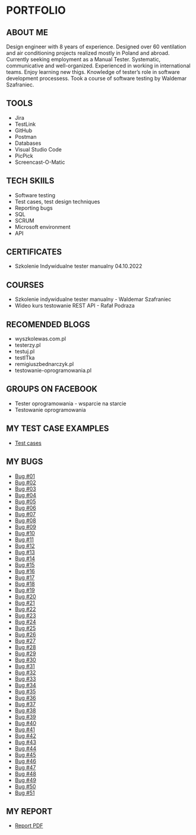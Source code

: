 # PORTFOLIO
## ABOUT ME
Design engineer with 8 years of experience. Designed over 60 ventilation and air conditioning projects realized mostly in Poland and abroad. Currently seeking employment as a Manual Tester. Systematic, communicative and well-organized. Experienced in working in international teams. Enjoy learning new thigs. Knowledge of tester’s role in software development processess. Took a course of software testing by Waldemar Szafraniec.
## TOOLS
* Jira
* TestLink
* GitHub
* Postman
* Databases
* Visual Studio Code
* PicPick
* Screencast-O-Matic
## TECH SKIILS
* Software testing
* Test cases, test design techniques
* Reporting bugs
* SQL
* SCRUM
* Microsoft environment
* API
## CERTIFICATES
* Szkolenie Indywidualne tester manualny 04.10.2022
## COURSES
* Szkolenie indywidualne tester manualny - Waldemar Szafraniec
* Wideo kurs testowanie REST API - Rafał Podraza
## RECOMENDED BLOGS
* wyszkolewas.com.pl
* testerzy.pl
* testuj.pl
* testITka
* remigiuszbednarczyk.pl
* testowanie-oprogramowania.pl
## GROUPS ON FACEBOOK
* Tester oprogramowania - wsparcie na starcie
* Testowanie oprogramowania
## MY TEST CASE EXAMPLES
* [Test cases](https://drive.google.com/file/d/1sxAW8U6K4TVB3SRW7cOM8APVjWos6e5c/view?usp=sharing)
## MY BUGS
* [Bug #01](https://docs.google.com/document/d/1QK1cMPyxvPBC_UcpjjO4WLDhrXJL6WHG/edit?usp=sharing&ouid=102239717145628414740&rtpof=true&sd=true)
* [Bug #02](https://docs.google.com/document/d/1TpzYFu43aPACJcbaNdnBhagiqUAbq2vk/edit?usp=sharing&ouid=102239717145628414740&rtpof=true&sd=true)
* [Bug #03](https://docs.google.com/document/d/1vCBwr1I9soCDU_8NPSoOmMqFa-2vv9w1/edit?usp=sharing&ouid=102239717145628414740&rtpof=true&sd=true)
* [Bug #04](https://docs.google.com/document/d/1TKdHSSnsuY8x71pLmomhxWoQqCK9fF40/edit?usp=sharing&ouid=102239717145628414740&rtpof=true&sd=true)
* [Bug #05](https://docs.google.com/document/d/11K9BepPoC2cEQ0YYACHHaWzs4ctJ0zfS/edit?usp=sharing&ouid=102239717145628414740&rtpof=true&sd=true)
* [Bug #06](https://docs.google.com/document/d/1jRpvEUfPGjtmEaYPHkJF7Tycn_D3Ix2s/edit?usp=sharing&ouid=102239717145628414740&rtpof=true&sd=true)
* [Bug #07](https://docs.google.com/document/d/1oVKMHkOzD3RHbdLDY_PH5cPDN26Uie8I/edit?usp=sharing&ouid=102239717145628414740&rtpof=true&sd=true)
* [Bug #08](https://docs.google.com/document/d/1YP7CGcNKHjl4n2yEs-_ahNQyvJgwYydS/edit?usp=sharing&ouid=102239717145628414740&rtpof=true&sd=true)
* [Bug #09](https://docs.google.com/document/d/11d2pwX8sp5g9jL70LOUfCh90YGeeutvs/edit?usp=sharing&ouid=102239717145628414740&rtpof=true&sd=true)
* [Bug #10](https://docs.google.com/document/d/1cVmccnERAvwpHRdKSrxhaTcYT98K3G-m/edit?usp=sharing&ouid=102239717145628414740&rtpof=true&sd=true)
* [Bug #11](https://docs.google.com/document/d/14FIqtUJcO_2-Y-oMYERKfeOhzVdH1m8d/edit?usp=sharing&ouid=102239717145628414740&rtpof=true&sd=true)
* [Bug #12](https://docs.google.com/document/d/1J_Pw_V1Vzk3wQ1HnTDpiz9BHsY5yyn39/edit?usp=sharing&ouid=102239717145628414740&rtpof=true&sd=true)
* [Bug #13](https://docs.google.com/document/d/1gHRAGdDEgoBFHZD-i1rUllIpFo0YoH6X/edit?usp=sharing&ouid=102239717145628414740&rtpof=true&sd=true)
* [Bug #14](https://docs.google.com/document/d/1K86tJ4qEzN-G5sVUQ_-YCytde_FC32zT/edit?usp=sharing&ouid=102239717145628414740&rtpof=true&sd=true)
* [Bug #15](https://docs.google.com/document/d/1sKxaEhA-KozHc7oxG5FtWZ_iacMwIy9t/edit?usp=sharing&ouid=102239717145628414740&rtpof=true&sd=true)
* [Bug #16](https://docs.google.com/document/d/1y8JYJ5MJ-0QKxG2Wv_fGWEKZV3qTYuW_/edit?usp=sharing&ouid=102239717145628414740&rtpof=true&sd=true)
* [Bug #17](https://docs.google.com/document/d/15OUy8MN4ri3QbIvUVrbLXI0SnGRcQfKH/edit?usp=sharing&ouid=102239717145628414740&rtpof=true&sd=true)
* [Bug #18](https://docs.google.com/document/d/1ieWBpSxYwt7MIdtQ41GZzZzD0lnJxNJ8/edit?usp=sharing&ouid=102239717145628414740&rtpof=true&sd=true)
* [Bug #19](https://docs.google.com/document/d/1BIqYrnEn6wy0jCRAJIEYLm0X_Q5WvEU2/edit?usp=sharing&ouid=102239717145628414740&rtpof=true&sd=true)
* [Bug #20](https://docs.google.com/document/d/1CsgRH7kJUMR8xNr4W_CVroYgX9PH15ip/edit?usp=sharing&ouid=102239717145628414740&rtpof=true&sd=true)
* [Bug #21](https://docs.google.com/document/d/1rTBmU1mWA8HgXXmMmP-aCguiJtnGcWZG/edit?usp=sharing&ouid=102239717145628414740&rtpof=true&sd=true)
* [Bug #22](https://docs.google.com/document/d/1Afrrb0PI07L9H6_Hhw3YtZvrj4OKRfwx/edit?usp=sharing&ouid=102239717145628414740&rtpof=true&sd=true)
* [Bug #23](https://docs.google.com/document/d/1-hXbnkGo5L07QmHZ4OUGl-VQTwDryw9F/edit?usp=sharing&ouid=102239717145628414740&rtpof=true&sd=true)
* [Bug #24](https://docs.google.com/document/d/1bC98fl9pfeKS5d3ul8Obm7lgnx6e159o/edit?usp=sharing&ouid=102239717145628414740&rtpof=true&sd=true)
* [Bug #25](https://docs.google.com/document/d/1kOP3v4iocwnZnTPHAQFKkBYnao7BnQmX/edit?usp=sharing&ouid=102239717145628414740&rtpof=true&sd=true)
* [Bug #26](https://docs.google.com/document/d/1rhcJoJ3mrveJAqQqq3Mw6ST-NaV5eG9V/edit?usp=sharing&ouid=102239717145628414740&rtpof=true&sd=true)
* [Bug #27](https://docs.google.com/document/d/1RBgLl-ZIFQ86GOqKzcqTz3bokd-PWIGk/edit?usp=sharing&ouid=102239717145628414740&rtpof=true&sd=true)
* [Bug #28](https://docs.google.com/document/d/1gmCPXBd6rFTQQcIO2BRopquLWBrxrPRC/edit?usp=sharing&ouid=102239717145628414740&rtpof=true&sd=true)
* [Bug #29](https://docs.google.com/document/d/1BJT8LU9L6UImWSlmt8_FE41k63idikgF/edit?usp=sharing&ouid=102239717145628414740&rtpof=true&sd=true)
* [Bug #30](https://docs.google.com/document/d/1p6tl5tie91ZJfJhHh78XDwPoTAubdUZ-/edit?usp=sharing&ouid=102239717145628414740&rtpof=true&sd=true)
* [Bug #31](https://docs.google.com/document/d/1vvIKlT7nKjIpGjEn52Ivuab5AhrAe9wb/edit?usp=sharing&ouid=102239717145628414740&rtpof=true&sd=true)
* [Bug #32](https://docs.google.com/document/d/1gAGzgyvsXngneEPPUXFI37dtUSyhrXDR/edit?usp=sharing&ouid=102239717145628414740&rtpof=true&sd=true)
* [Bug #33](https://docs.google.com/document/d/1m9jZcTK4-kjfOGWscM3e5yNq-72r1l4w/edit?usp=sharing&ouid=102239717145628414740&rtpof=true&sd=true)
* [Bug #34](https://docs.google.com/document/d/1XlKwx9k4f73459ksHYGO9YYtWXdZEN_r/edit?usp=sharing&ouid=102239717145628414740&rtpof=true&sd=true)
* [Bug #35](https://docs.google.com/document/d/1r5ntyEfXzExjJ9iiKtzv1MzAjoRx2pXw/edit?usp=sharing&ouid=102239717145628414740&rtpof=true&sd=true)
* [Bug #36](https://docs.google.com/document/d/1UITfFN7AfAbrFetSSTG-EHki3z7MzXOU/edit?usp=sharing&ouid=102239717145628414740&rtpof=true&sd=true)
* [Bug #37](https://docs.google.com/document/d/1iyMaILjOjOWPcpCD-4vBMSbD99_69ybK/edit?usp=sharing&ouid=102239717145628414740&rtpof=true&sd=true)
* [Bug #38](https://docs.google.com/document/d/1EzMCPkM8yX7ekHdE4bucqeUgy07jKlQW/edit?usp=sharing&ouid=102239717145628414740&rtpof=true&sd=true)
* [Bug #39](https://docs.google.com/document/d/15nfRGOvgcz04EN0cuF1MrgW5KWYBpgOn/edit?usp=sharing&ouid=102239717145628414740&rtpof=true&sd=true)
* [Bug #40](https://docs.google.com/document/d/1xQ7o4auJWtm3jJunYrzQJMfjgpUiqyif/edit?usp=sharing&ouid=102239717145628414740&rtpof=true&sd=true)
* [Bug #41](https://docs.google.com/document/d/1npAMPrlbpt0NSjIy5xEdiqwGmMR-dQUa/edit?usp=sharing&ouid=102239717145628414740&rtpof=true&sd=true)
* [Bug #42](https://docs.google.com/document/d/1MtRaDsUY_Sn8LBIwaPoeFOIZt1jwZWzz/edit?usp=sharing&ouid=102239717145628414740&rtpof=true&sd=true)
* [Bug #43](https://docs.google.com/document/d/1x3YDCKwcB9iYzgZK3jq_7AkPUJYMUeKq/edit?usp=sharing&ouid=102239717145628414740&rtpof=true&sd=true)
* [Bug #44](https://docs.google.com/document/d/1RLIzfk4s2L33tdRPO2RVTYrQJTtTU-rw/edit?usp=sharing&ouid=102239717145628414740&rtpof=true&sd=true)
* [Bug #45](https://docs.google.com/document/d/1AzKp-u7vFu1kODCsQEpMm6nrcy7tLJxx/edit?usp=sharing&ouid=102239717145628414740&rtpof=true&sd=true)
* [Bug #46](https://docs.google.com/document/d/14izpk1pKhoQORJ_P8KljPI1ISMO2Nf4N/edit?usp=sharing&ouid=102239717145628414740&rtpof=true&sd=true)
* [Bug #47](https://docs.google.com/document/d/19LbhAcfw8t4qjx1qcHIo-IDX3BPPoMMr/edit?usp=sharing&ouid=102239717145628414740&rtpof=true&sd=true)
* [Bug #48](https://docs.google.com/document/d/18Sm105wle6PbpIQOqHcm7wOpHVa_UCH5/edit?usp=sharing&ouid=102239717145628414740&rtpof=true&sd=true)
* [Bug #49](https://docs.google.com/document/d/1kVprBmPYp5bVuz_ZleIM6THmCXq_Vzdn/edit?usp=sharing&ouid=102239717145628414740&rtpof=true&sd=true)
* [Bug #50](https://docs.google.com/document/d/1rIxE_W1T3b2BDcHjEQCr2z5SslJQ4X97/edit?usp=sharing&ouid=102239717145628414740&rtpof=true&sd=true)
* [Bug #51](https://docs.google.com/document/d/1a0ejolz0igPBxQVMkAPH6O5M5mqu0Uo1/edit?usp=sharing&ouid=102239717145628414740&rtpof=true&sd=true)
## MY REPORT 
* [Report PDF](https://drive.google.com/file/d/1Qc6XdU97knIT5l7jug_CMrdQdl3C7Pk7/view?usp=sharing)
